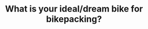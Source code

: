 ---
layout: community
category: community
title: "What is your ideal/dream bike for bikepacking?"
description: " What would be your ideal/dream bike for bikepacking?  Tumbleweed Prospector with Rohloff, because I love going off road and I just spent a ton of time researching this before buying one. Multi day, various terrain and lots of trails - Titanium 29er on Pinion C1.12 gear box Purchased two weeks ago. Custom Orbea Terra M20i Team edition. Will arrive in early July and be fitted out with Apidura bags."
isTopLevel: false
isSingleLevel: false
isArticle: false
datePublished: 2022-06-18 06:06:00 +0300
dateModified: 2022-06-18 06:06:00 +0300
published: false
---